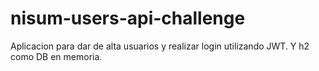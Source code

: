 # nisum-users-api-challenge
Aplicacion para dar de alta usuarios y realizar login utilizando JWT. Y h2 como DB en memoria.
